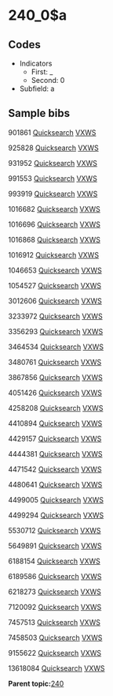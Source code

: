 # 240\_0$a

## Codes

-   Indicators
    -   First: \_
    -   Second: 0
-   Subfield: a

## Sample bibs

901861 [Quicksearch](https://search.library.yale.edu/catalog/901861) [VXWS](http://prodorbis.library.yale.edu:7014/vxws/GetHoldingsService?bibId=901861)

925828 [Quicksearch](https://search.library.yale.edu/catalog/925828) [VXWS](http://prodorbis.library.yale.edu:7014/vxws/GetHoldingsService?bibId=925828)

931952 [Quicksearch](https://search.library.yale.edu/catalog/931952) [VXWS](http://prodorbis.library.yale.edu:7014/vxws/GetHoldingsService?bibId=931952)

991553 [Quicksearch](https://search.library.yale.edu/catalog/991553) [VXWS](http://prodorbis.library.yale.edu:7014/vxws/GetHoldingsService?bibId=991553)

993919 [Quicksearch](https://search.library.yale.edu/catalog/993919) [VXWS](http://prodorbis.library.yale.edu:7014/vxws/GetHoldingsService?bibId=993919)

1016682 [Quicksearch](https://search.library.yale.edu/catalog/1016682) [VXWS](http://prodorbis.library.yale.edu:7014/vxws/GetHoldingsService?bibId=1016682)

1016696 [Quicksearch](https://search.library.yale.edu/catalog/1016696) [VXWS](http://prodorbis.library.yale.edu:7014/vxws/GetHoldingsService?bibId=1016696)

1016868 [Quicksearch](https://search.library.yale.edu/catalog/1016868) [VXWS](http://prodorbis.library.yale.edu:7014/vxws/GetHoldingsService?bibId=1016868)

1016912 [Quicksearch](https://search.library.yale.edu/catalog/1016912) [VXWS](http://prodorbis.library.yale.edu:7014/vxws/GetHoldingsService?bibId=1016912)

1046653 [Quicksearch](https://search.library.yale.edu/catalog/1046653) [VXWS](http://prodorbis.library.yale.edu:7014/vxws/GetHoldingsService?bibId=1046653)

1054527 [Quicksearch](https://search.library.yale.edu/catalog/1054527) [VXWS](http://prodorbis.library.yale.edu:7014/vxws/GetHoldingsService?bibId=1054527)

3012606 [Quicksearch](https://search.library.yale.edu/catalog/3012606) [VXWS](http://prodorbis.library.yale.edu:7014/vxws/GetHoldingsService?bibId=3012606)

3233972 [Quicksearch](https://search.library.yale.edu/catalog/3233972) [VXWS](http://prodorbis.library.yale.edu:7014/vxws/GetHoldingsService?bibId=3233972)

3356293 [Quicksearch](https://search.library.yale.edu/catalog/3356293) [VXWS](http://prodorbis.library.yale.edu:7014/vxws/GetHoldingsService?bibId=3356293)

3464534 [Quicksearch](https://search.library.yale.edu/catalog/3464534) [VXWS](http://prodorbis.library.yale.edu:7014/vxws/GetHoldingsService?bibId=3464534)

3480761 [Quicksearch](https://search.library.yale.edu/catalog/3480761) [VXWS](http://prodorbis.library.yale.edu:7014/vxws/GetHoldingsService?bibId=3480761)

3867856 [Quicksearch](https://search.library.yale.edu/catalog/3867856) [VXWS](http://prodorbis.library.yale.edu:7014/vxws/GetHoldingsService?bibId=3867856)

4051426 [Quicksearch](https://search.library.yale.edu/catalog/4051426) [VXWS](http://prodorbis.library.yale.edu:7014/vxws/GetHoldingsService?bibId=4051426)

4258208 [Quicksearch](https://search.library.yale.edu/catalog/4258208) [VXWS](http://prodorbis.library.yale.edu:7014/vxws/GetHoldingsService?bibId=4258208)

4410894 [Quicksearch](https://search.library.yale.edu/catalog/4410894) [VXWS](http://prodorbis.library.yale.edu:7014/vxws/GetHoldingsService?bibId=4410894)

4429157 [Quicksearch](https://search.library.yale.edu/catalog/4429157) [VXWS](http://prodorbis.library.yale.edu:7014/vxws/GetHoldingsService?bibId=4429157)

4444381 [Quicksearch](https://search.library.yale.edu/catalog/4444381) [VXWS](http://prodorbis.library.yale.edu:7014/vxws/GetHoldingsService?bibId=4444381)

4471542 [Quicksearch](https://search.library.yale.edu/catalog/4471542) [VXWS](http://prodorbis.library.yale.edu:7014/vxws/GetHoldingsService?bibId=4471542)

4480641 [Quicksearch](https://search.library.yale.edu/catalog/4480641) [VXWS](http://prodorbis.library.yale.edu:7014/vxws/GetHoldingsService?bibId=4480641)

4499005 [Quicksearch](https://search.library.yale.edu/catalog/4499005) [VXWS](http://prodorbis.library.yale.edu:7014/vxws/GetHoldingsService?bibId=4499005)

4499294 [Quicksearch](https://search.library.yale.edu/catalog/4499294) [VXWS](http://prodorbis.library.yale.edu:7014/vxws/GetHoldingsService?bibId=4499294)

5530712 [Quicksearch](https://search.library.yale.edu/catalog/5530712) [VXWS](http://prodorbis.library.yale.edu:7014/vxws/GetHoldingsService?bibId=5530712)

5649891 [Quicksearch](https://search.library.yale.edu/catalog/5649891) [VXWS](http://prodorbis.library.yale.edu:7014/vxws/GetHoldingsService?bibId=5649891)

6188154 [Quicksearch](https://search.library.yale.edu/catalog/6188154) [VXWS](http://prodorbis.library.yale.edu:7014/vxws/GetHoldingsService?bibId=6188154)

6189586 [Quicksearch](https://search.library.yale.edu/catalog/6189586) [VXWS](http://prodorbis.library.yale.edu:7014/vxws/GetHoldingsService?bibId=6189586)

6218273 [Quicksearch](https://search.library.yale.edu/catalog/6218273) [VXWS](http://prodorbis.library.yale.edu:7014/vxws/GetHoldingsService?bibId=6218273)

7120092 [Quicksearch](https://search.library.yale.edu/catalog/7120092) [VXWS](http://prodorbis.library.yale.edu:7014/vxws/GetHoldingsService?bibId=7120092)

7457513 [Quicksearch](https://search.library.yale.edu/catalog/7457513) [VXWS](http://prodorbis.library.yale.edu:7014/vxws/GetHoldingsService?bibId=7457513)

7458503 [Quicksearch](https://search.library.yale.edu/catalog/7458503) [VXWS](http://prodorbis.library.yale.edu:7014/vxws/GetHoldingsService?bibId=7458503)

9155622 [Quicksearch](https://search.library.yale.edu/catalog/9155622) [VXWS](http://prodorbis.library.yale.edu:7014/vxws/GetHoldingsService?bibId=9155622)

13618084 [Quicksearch](https://search.library.yale.edu/catalog/13618084) [VXWS](http://prodorbis.library.yale.edu:7014/vxws/GetHoldingsService?bibId=13618084)

**Parent topic:**[240](../../tags/240/240.md)

